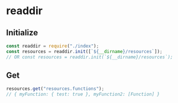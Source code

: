 # readdir

## Initialize

```javascript
const readdir = require("./index");
const resources = readdir.init([`${__dirname}/resources`]);
// OR const resources = readdir.init(`${__dirname}/resources`);
```

## Get

```javascript
resources.get("resources.functions");
// { myFunction: { test: true }, myFunction2: [Function] }
```
